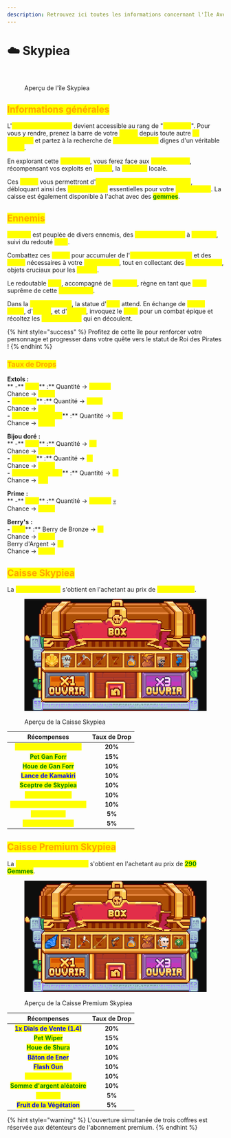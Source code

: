```yaml
---
description: Retrouvez ici toutes les informations concernant l'Île Aventure Skypiea
---
```


# ☁️ Skypiea

<figure><img src="../../.gitbook/assets/Capture d’écran 2023-12-04 à 17.41.36.png" alt=""><figcaption><p>Aperçu de l'île Skypiea</p></figcaption></figure>

## <mark style="color:orange;">Informations générales</mark>

L'<mark style="color:yellow;">**île Aventure Skypiea**</mark> devient accessible au rang de "<mark style="color:yellow;">**Capitaine**</mark>". Pour vous y rendre, prenez la barre de votre <mark style="color:yellow;">**navire**</mark> depuis toute autre <mark style="color:yellow;">**île aventure**</mark> et partez à la recherche de <mark style="color:yellow;">**nouveaux défis**</mark> dignes d'un véritable <mark style="color:yellow;">**pirate**</mark>.

En explorant cette <mark style="color:yellow;">**île céleste**</mark>, vous ferez face aux <mark style="color:yellow;">**sbires d'Ener**</mark>, récompensant vos exploits en <mark style="color:yellow;">**Extols**</mark>, la <mark style="color:yellow;">**monnaie**</mark> locale.

Ces <mark style="color:yellow;">**Extols**</mark> vous permettront d'<mark style="color:yellow;">**ouvrir la caisse présente sur l'île**</mark>, débloquant ainsi des <mark style="color:yellow;">**récompenses**</mark> essentielles pour votre <mark style="color:yellow;">**progression**</mark>. La caisse est également disponible à l'achat avec des <mark style="color:green;">**gemmes**</mark>.

## <mark style="color:orange;">Ennemis</mark>

<mark style="color:yellow;">**Skypiea**</mark> est peuplée de divers ennemis, des <mark style="color:yellow;">**soldats des mers**</mark> à <mark style="color:yellow;">**Gedatsu**</mark>, suivi du redouté <mark style="color:yellow;">**Ener**</mark>.

Combattez ces <mark style="color:yellow;">**sbires**</mark> pour accumuler de l'<mark style="color:yellow;">**expérience de métier**</mark> et des <mark style="color:yellow;">**Extols**</mark> nécessaires à votre <mark style="color:yellow;">**progression**</mark>, tout en collectant des <mark style="color:yellow;">**bijoux dorés**</mark>, objets cruciaux pour les <mark style="color:yellow;">**quêtes**</mark>.

Le redoutable <mark style="color:yellow;">**Ener**</mark>, accompagné de <mark style="color:yellow;">**Gedatsu**</mark>, règne en tant que <mark style="color:yellow;">**boss**</mark> suprême de cette <mark style="color:yellow;">**île aventure**</mark>.&#x20;

Dans la <mark style="color:yellow;">**zone aventure**</mark>, la statue d'<mark style="color:yellow;">**Ener**</mark> attend. En échange de <mark style="color:yellow;">**bijoux dorés**</mark>, d'<mark style="color:yellow;">**Extols**</mark>, et d'<mark style="color:yellow;">**argent**</mark>, invoquez le <mark style="color:yellow;">**boss**</mark> pour un combat épique et récoltez les <mark style="color:yellow;">**récompenses**</mark> qui en découlent.

{% hint style="success" %}
Profitez de cette île pour renforcer votre personnage et progresser dans votre quête vers le statut de Roi des Pirates !
{% endhint %}

### <mark style="color:orange;">Taux de Drops</mark>

**Extols :** \
&#x20;        ** -** <mark style="color:yellow;">**Ener**</mark>** :** Quantité -> <mark style="color:yellow;">**+5'500**</mark>\
&#x20;                         Chance -> <mark style="color:yellow;">**100%**</mark>\
&#x20;         **-** <mark style="color:yellow;">**Gedatsu**</mark>** :** Quantité -> <mark style="color:yellow;">**+900**</mark>\
&#x20;                                Chance -> <mark style="color:yellow;">**100%**</mark>\
&#x20;         **-** <mark style="color:yellow;">**Soldats des mers**</mark>** :** Quantité -> <mark style="color:yellow;">**+15**</mark>\
&#x20;                                                 Chance -> <mark style="color:yellow;">**100%**</mark>

**Bijou doré** **:** \
&#x20;        ** -** <mark style="color:yellow;">**Ener**</mark>** :** Quantité -> <mark style="color:yellow;">**x3**</mark>\
&#x20;                         Chance -> <mark style="color:yellow;">**100%**</mark>\
&#x20;         **-** <mark style="color:yellow;">**Gedatsu**</mark>** :** Quantité -> <mark style="color:yellow;">**x1**</mark>\
&#x20;                                Chance -> <mark style="color:yellow;">**100%**</mark>\
&#x20;         **-** <mark style="color:yellow;">**Soldats des mers**</mark>** :** Quantité -> <mark style="color:yellow;">**x1**</mark>\
&#x20;                                                 Chance -> <mark style="color:yellow;">**2%**</mark>

**Prime** **:** \
&#x20;        ** -** <mark style="color:yellow;">**Ener**</mark>** :** Quantité -> <mark style="color:yellow;">**+9'000**</mark> [💀](https://emojipedia.org/fr/cr%C3%A2ne)\
&#x20;                         Chance -> <mark style="color:yellow;">**100%**</mark>

**Berry's** **:** \
&#x20;         **-** <mark style="color:yellow;">**Ener**</mark>** :** Berry de Bronze -> <mark style="color:yellow;">**x1**</mark>\
&#x20;                        Chance -> <mark style="color:yellow;">**100%**</mark>\
&#x20;                        Berry d'Argent -> <mark style="color:yellow;">**x1**</mark>\
&#x20;                        Chance -> <mark style="color:yellow;">**100%**</mark>

## <mark style="color:orange;">Caisse Skypiea</mark>

La <mark style="color:yellow;">**Caisse Skypiea**</mark> s'obtient en l'achetant au prix de <mark style="color:yellow;">**3'000 Extols**</mark>.

<figure><img src="../../.gitbook/assets/image (3).png" alt=""><figcaption><p>Aperçu de la Caisse Skypiea</p></figcaption></figure>

|                         **Récompenses**                         | **Taux de Drop** |
| :-------------------------------------------------------------: | :--------------: |
|  <mark style="color:yellow;">**1x Dials de Vente (1.2)**</mark> |      **20%**     |
|        <mark style="color:green;">**Pet Gan Forr**</mark>       |      **15%**     |
|      <mark style="color:green;">**Houe de Gan Forr**</mark>     |      **10%**     |
|      <mark style="color:blue;">**Lance de Kamakiri**</mark>     |      **10%**     |
|     <mark style="color:green;">**Sceptre de Skypiea**</mark>    |      **10%**     |
|      <mark style="color:yellow;">**Booster Métiers**</mark>     |      **10%**     |
| <mark style="color:yellow;">**Somme d'argent aléatoire**</mark> |      **10%**     |
|        <mark style="color:yellow;">**Pet Bellamy**</mark>       |      **5%**      |
|    <mark style="color:yellow;">**Fruit de la Foudre**</mark>    |      **5%**      |

## <mark style="color:orange;">Caisse Premium Skypiea</mark>

La <mark style="color:yellow;">**Caisse Premium Skypiea**</mark> s'obtient en l'achetant au prix de <mark style="color:green;">**290 Gemmes**</mark>.

<figure><img src="../../.gitbook/assets/image (4).png" alt=""><figcaption><p>Aperçu de la Caisse Premium Skypiea</p></figcaption></figure>

|                         **Récompenses**                        | **Taux de Drop** |
| :------------------------------------------------------------: | :--------------: |
|  <mark style="color:blue;">**1x Dials de Vente (1.4)**</mark>  |      **20%**     |
|         <mark style="color:green;">**Pet Wiper**</mark>        |      **15%**     |
|       <mark style="color:green;">**Houe de Shura**</mark>      |      **10%**     |
|       <mark style="color:blue;">**Bâton de Ener**</mark>       |      **10%**     |
|         <mark style="color:blue;">**Flash Gun**</mark>         |      **10%**     |
|     <mark style="color:yellow;">**Booster Métiers**</mark>     |      **10%**     |
| <mark style="color:green;">**Somme d'argent aléatoire**</mark> |      **10%**     |
|         <mark style="color:yellow;">**Pet Ener**</mark>        |      **5%**      |
|   <mark style="color:blue;">**Fruit de la Végétation**</mark>  |      **5%**      |

{% hint style="warning" %}
L'ouverture simultanée de trois coffres est réservée aux détenteurs de l'abonnement premium.
{% endhint %}
